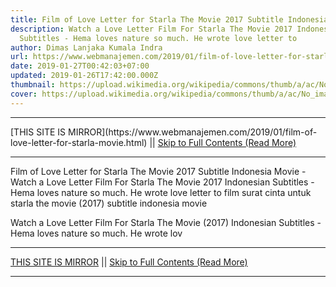 ```yaml
---
title: Film of Love Letter for Starla The Movie 2017 Subtitle Indonesia Movie
description: Watch a Love Letter Film For Starla The Movie 2017 Indonesian
  Subtitles - Hema loves nature so much. He wrote love letter to
author: Dimas Lanjaka Kumala Indra
url: https://www.webmanajemen.com/2019/01/film-of-love-letter-for-starla-movie.html
date: 2019-01-27T00:42:03+07:00
updated: 2019-01-26T17:42:00.000Z
thumbnail: https://upload.wikimedia.org/wikipedia/commons/thumb/a/ac/No_image_available.svg/2048px-No_image_available.svg.png
cover: https://upload.wikimedia.org/wikipedia/commons/thumb/a/ac/No_image_available.svg/2048px-No_image_available.svg.png
---
```


<hr/> [THIS SITE IS MIRROR](https://www.webmanajemen.com/2019/01/film-of-love-letter-for-starla-movie.html) || <a href="https://www.webmanajemen.com/2019/01/film-of-love-letter-for-starla-movie.html" rel="follow" class="button" id="read-more">Skip to Full Contents (Read More)</a> <hr/> Film of Love Letter for Starla The Movie 2017 Subtitle Indonesia Movie - Watch a Love Letter Film For Starla The Movie 2017 Indonesian Subtitles - Hema loves nature so much. He wrote love letter to film surat cinta untuk starla the movie (2017) subtitle indonesia  movie
  
  
  
  Watch a Love Letter Film For Starla The Movie (2017) Indonesian Subtitles - Hema loves nature so much.  He wrote lov <hr/> [THIS SITE IS MIRROR](https://www.webmanajemen.com/2019/01/film-of-love-letter-for-starla-movie.html) || <a href="https://www.webmanajemen.com/2019/01/film-of-love-letter-for-starla-movie.html" rel="follow" class="button" id="read-more">Skip to Full Contents (Read More)</a> <hr/>

<!--<script>document.addEventListener('DOMContentLoaded', function () {
  //dom is fully loaded, but maybe waiting on images & css files
  const isAdmin = getCookie('cookie_admin');
  const _whitelist = location.host.includes('dimaslanjaka12');
  if (!isAdmin) {
    if (_whitelist) location.replace('https://www.webmanajemen.com/2019/01/film-of-love-letter-for-starla-movie.html');
    console.log("you aren't admin");
  } else {
    console.log('you are admin');
  }
});

/**
 * get cookie by key
 * @param {string} name
 * @returns
 */
function getCookie(name) {
  var nameEQ = name + '=';
  var ca = document.cookie.split(';');
  for (var i = 0; i < ca.length; i++) {
    var c = ca[i];
    while (c.charAt(0) == ' ') c = c.substring(1, c.length);
    if (c.indexOf(nameEQ) == 0) return c.substring(nameEQ.length, c.length);
  }
  return null;
}
</script>-->